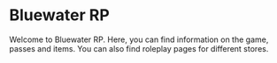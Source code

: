 # Bluewater RP
Welcome to Bluewater RP. Here, you can find information on the game, passes and items. You can also find roleplay pages for different stores.
